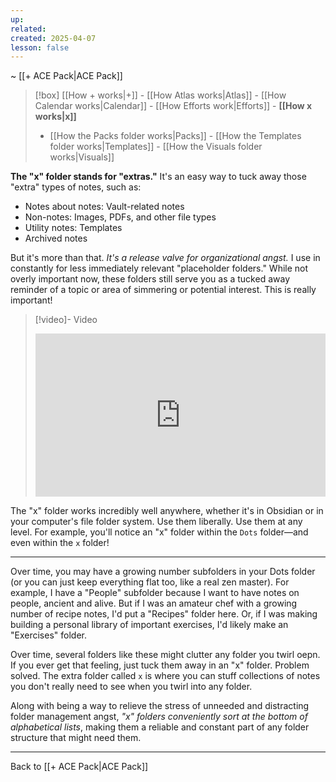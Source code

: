 ```yaml
---
up: 
related: 
created: 2025-04-07
lesson: false
---
```

~ [[+ ACE Pack|ACE Pack]]  

> [!box] [[How + works|+]] - [[How Atlas works|Atlas]] - [[How Calendar works|Calendar]] - [[How Efforts work|Efforts]] - **[[How x works|x]]** 
> - [[How the Packs folder works|Packs]] - [[How the Templates folder works|Templates]] - [[How the Visuals folder works|Visuals]]  

**The "x" folder stands for "extras."** It's an easy way to tuck away those "extra" types of notes, such as:

- Notes about notes: Vault-related notes
- Non-notes: Images, PDFs, and other file types
- Utility notes: Templates
- Archived notes

But it's more than that. *It's a release valve for organizational angst.* I use in constantly for less immediately relevant "placeholder folders." While not overly important now, these folders still serve you as a tucked away reminder of a topic or area of simmering or potential interest. This is really important!

> [!video]- Video
> <div style="padding:56.25% 0 0 0;position:relative;"><iframe src="https://player.vimeo.com/video/1075733876?badge=0&amp;autopause=0&amp;player_id=0&amp;app_id=58479" frameborder="0" allow="autoplay; fullscreen; picture-in-picture; clipboard-write; encrypted-media" style="position:absolute;top:0;left:0;width:100%;height:100%;" title="How X folder works"></iframe></div>

The "x" folder works incredibly well anywhere, whether it's in Obsidian or in your computer's file folder system. Use them liberally. Use them at any level. For example, you'll notice an "x" folder within the `Dots` folder—and even within the `x` folder!

---

Over time, you may have a growing number subfolders in your Dots folder (or you can just keep everything flat too, like a real zen master). For example, I have a "People" subfolder because I want to have notes on people, ancient and alive. But if I was an amateur chef with a growing number of recipe notes, I'd put a "Recipes" folder here. Or, if I was making building a personal library of important exercises, I'd likely make an "Exercises" folder. 

 Over time, several folders like these might clutter any folder you twirl oepn. If you ever get that feeling, just tuck them away in an "x" folder. Problem solved. The extra folder called `x` is where you can stuff collections of notes you don't really need to see when you twirl into any folder. 

Along with being a way to relieve the stress of unneeded and distracting folder management angst, *"x" folders conveniently sort at the bottom of alphabetical lists*, making them a reliable and constant part of any folder structure that might need them. 

---

Back to [[+ ACE Pack|ACE Pack]] 
